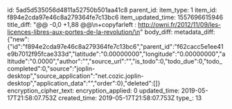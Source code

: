 id: 5ad5d535056d4811a52750b501aa41c8
parent_id: 
item_type: 1
item_id: f894e2cda97e46c8a279364fe7c13bc6
item_updated_time: 1557696615946
title_diff: "@@ -0,0 +1,88 @@\n+copyfarleft : http://owni.fr/2012/11/09/les-licences-libres-aux-portes-de-la-revolution/\n"
body_diff: 
metadata_diff: {"new":{"id":"f894e2cda97e46c8a279364fe7c13bc6","parent_id":"f62cacc5e1ee41e9b7012f95fcae333d","latitude":"0.00000000","longitude":"0.00000000","altitude":"0.0000","author":"","source_url":"","is_todo":0,"todo_due":0,"todo_completed":0,"source":"joplin-desktop","source_application":"net.cozic.joplin-desktop","application_data":"","order":0},"deleted":[]}
encryption_cipher_text: 
encryption_applied: 0
updated_time: 2019-05-17T21:58:07.753Z
created_time: 2019-05-17T21:58:07.753Z
type_: 13